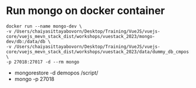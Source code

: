 # Run mongo on docker container

```
docker run --name mongo-dev \
-v /Users/chaiyasittayabovorn/Desktop/Training/VueJS/vuejs-core/vuejs_mevn_stack_dist/workshops/vuestack_2023/mongo-dev/db:/data/db \
-v /Users/chaiyasittayabovorn/Desktop/Training/VueJS/vuejs-core/vuejs_mevn_stack_dist/workshops/vuestack_2023/data/dummy_db_cmpos:/script \
-p 27018:27017 -d --rm mongo
```

- mongorestore -d demopos /script/
- mongo -p 27018

